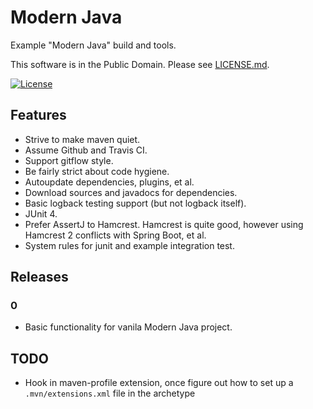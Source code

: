 # Modern Java

Example "Modern Java" build and tools.

This software is in the Public Domain.  Please see [LICENSE.md](LICENSE.md).

[![License](https://img.shields.io/badge/license-PD-blue.svg?style=flat)](http://unlicense.org)

## Features

* Strive to make maven quiet.
* Assume Github and Travis CI.
* Support gitflow style.
* Be fairly strict about code hygiene.
* Autoupdate dependencies, plugins, et al.
* Download sources and javadocs for dependencies.
* Basic logback testing support (but not logback itself).
* JUnit 4.
* Prefer AssertJ to Hamcrest.  Hamcrest is quite good, however using Hamcrest
  2 conflicts with Spring Boot, et al.
* System rules for junit and example integration test.

## Releases

### 0

* Basic functionality for vanila Modern Java project.

## TODO

* Hook in maven-profile extension, once figure out how to set up a
  `.mvn/extensions.xml` file in the archetype
